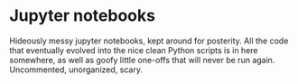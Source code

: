 # Jupyter notebooks

Hideously messy jupyter notebooks, kept around for posterity. All the code that eventually evolved into the nice clean Python scripts is
in here somewhere, as well as goofy little one-offs that will never be run again. Uncommented, unorganized, scary.
